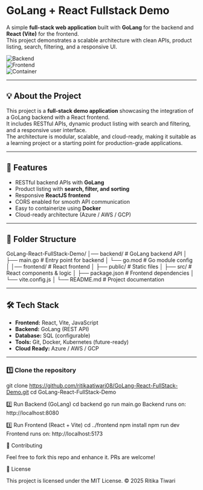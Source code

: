 # GoLang + React Fullstack Demo

A simple **full-stack web application** built with **GoLang** for the backend and **React (Vite)** for the frontend.  
This project demonstrates a scalable architecture with clean APIs, product listing, search, filtering, and a responsive UI.

![Backend](https://img.shields.io/badge/Backend-GoLang-blue?logo=go)  
![Frontend](https://img.shields.io/badge/Frontend-ReactJS-blue?logo=react)  
![Container](https://img.shields.io/badge/Docker-Ready-blue?logo=docker)

---

## 💡 About the Project
This project is a **full-stack demo application** showcasing the integration of a GoLang backend with a React frontend.  
It includes RESTful APIs, dynamic product listing with search and filtering, and a responsive user interface.  
The architecture is modular, scalable, and cloud-ready, making it suitable as a learning project or a starting point for production-grade applications.

---

## 🚀 Features
- RESTful backend APIs with **GoLang**
- Product listing with **search, filter, and sorting**
- Responsive **ReactJS frontend**
- CORS enabled for smooth API communication
- Easy to containerize using **Docker**
- Cloud-ready architecture (Azure / AWS / GCP)

---

## 📂 Folder Structure
GoLang-React-FullStack-Demo/
│── backend/ # GoLang backend API
│ ├── main.go # Entry point for backend
│ └── go.mod # Go module config
│
│── frontend/ # React frontend
│ ├── public/ # Static files
│ ├── src/ # React components & logic
│ ├── package.json # Frontend dependencies
│ └── vite.config.js
│
└── README.md # Project documentation

---

## 🛠️ Tech Stack
- **Frontend:** React, Vite, JavaScript
- **Backend:** GoLang (REST API)
- **Database:** SQL (configurable)
- **Tools:** Git, Docker, Kubernetes (future-ready)
- **Cloud Ready:** Azure / AWS / GCP

---


### 1️⃣ Clone the repository
git clone https://github.com/ritikaatiwari08/GoLang-React-FullStack-Demo.git
cd GoLang-React-FullStack-Demo

2️⃣ Run Backend (GoLang)
cd backend
go run main.go
Backend runs on: http://localhost:8080

3️⃣ Run Frontend (React + Vite)
cd ../frontend
npm install
npm run dev
Frontend runs on: http://localhost:5173

🤝 Contributing

Feel free to fork this repo and enhance it. PRs are welcome!

📜 License

This project is licensed under the MIT License.
© 2025 Ritika Tiwari
